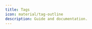 ```yaml
---
title: Tags
icon: material/tag-outline
description: Guide and documentation.
---
```


<!-- material/tags -->
